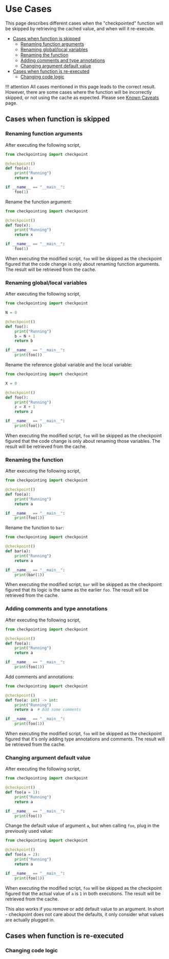 # Use Cases

This page describes different cases when the "checkpointed" function will be skipped by retrieving the cached value,
and when will it re-execute.

- [Cases when function is skipped](#cases-when-function-is-skipped)
    - [Renaming function arguments](#renaming-function-arguments)
    - [Renaming global/local variables](#renaming-globallocal-variables)
    - [Renaming the function](#renaming-the-function)
    - [Adding comments and type annotations](#adding-comments-and-type-annotations)
    - [Changing argument default value](#changing-argument-default-value)
- [Cases when function is re-executed](#cases-when-function-is-re-executed)
    - [Changing code logic](#changing-code-logic)

!!! attention
    All cases mentioned in this page leads to the correct result.
    However, there are some cases where the function will be incorrectly skipped,
    or not using the cache as expected.
    Please see [Known Caveats](caveats.md) page.

## Cases when function is skipped

### Renaming function arguments

After executing the following script,

```python
from checkpointing import checkpoint

@checkpoint()
def foo(a):
    print("Running")
    return a

if __name__ == "__main__":
    foo(1)
```

Rename the function argument:


```python
from checkpointing import checkpoint

@checkpoint()
def foo(x):
    print("Running")
    return x

if __name__ == "__main__":
    foo(1)
```

When executing the modified script,
`foo` will be skipped as the checkpoint figured that the code change is only about renaming function arguments.
The result will be retrieved from the cache.

### Renaming global/local variables

After executing the following script,

```python
from checkpointing import checkpoint

N = 0

@checkpoint()
def foo():
    print("Running")
    b = N + 1
    return b

if __name__ == "__main__":
    print(foo())
```

Rename the reference global variable and the local variable:

```python
from checkpointing import checkpoint

X = 0

@checkpoint()
def foo():
    print("Running")
    z = X + 1
    return z

if __name__ == "__main__":
    print(foo())
```

When executing the modified script,
`foo` will be skipped as the checkpoint figured that the code change is only about renaming those variables.
The result will be retrieved from the cache.


### Renaming the function


After executing the following script,

```python
from checkpointing import checkpoint

@checkpoint()
def foo(a):
    print("Running")
    return a

if __name__ == "__main__":
    print(foo(1))
```

Rename the function to `bar`:

```python
from checkpointing import checkpoint

@checkpoint()
def bar(a):
    print("Running")
    return a

if __name__ == "__main__":
    print(bar(1))
```

When executing the modified script,
`bar` will be skipped as the checkpoint figured that its logic is the same as the earlier `foo`.
The result will be retrieved from the cache.

### Adding comments and type annotations

After executing the following script,

```python
from checkpointing import checkpoint

@checkpoint()
def foo(a):
    print("Running")
    return a

if __name__ == "__main__":
    print(foo(1))
```

Add comments and annotations:

```python
from checkpointing import checkpoint

@checkpoint()
def foo(a: int) -> int:
    print("Running")
    return a  # Add some comments

if __name__ == "__main__":
    print(foo(1))
```

When executing the modified script,
`foo` will be skipped as the checkpoint figured that it's only adding type annotations and comments.
The result will be retrieved from the cache.

### Changing argument default value

After executing the following script,

```python
from checkpointing import checkpoint

@checkpoint()
def foo(a = 1):
    print("Running")
    return a

if __name__ == "__main__":
    print(foo())
```

Change the default value of argument `a`,
but when calling `foo`, plug in the previously used value:

```python
from checkpointing import checkpoint

@checkpoint()
def foo(a = 2):
    print("Running")
    return a

if __name__ == "__main__":
    print(foo(1))
```

When executing the modified script, `foo` will be skipped as the checkpoint figured that the actual value of `a` is `1` in both executions. 
The result will be retrieved from the cache.

This also works if you remove or add default value to an argument.
In short - checkpoint does not care about the defaults,
it only consider what values are actually plugged in.


## Cases when function is re-executed

### Changing code logic




